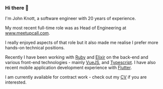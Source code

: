 ### Hi there 👋

I'm John Knott, a software engineer with 20 years of experience.

My most recent full-time role was as Head of Engineering at www.meetupcall.com.

I really enjoyed aspects of that role but it also made me realise I prefer more hands-on technical positions.

Recently I have been working with [Ruby](https://www.ruby-lang.org/en/) and [Elixir](https://elixir-lang.org/) on the back-end and various front-end technologies - mainly [VueJS](https://vuejs.org/), and [Typescript](https://www.typescriptlang.org/). I have also recent mobile application development experience with [Flutter](https://flutter.dev/).

I am currently available for contract work - check out my [CV](http://johnknott.co.uk) if you are interested.
